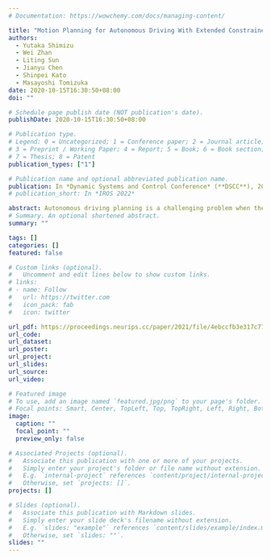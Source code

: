 ```yaml
---
# Documentation: https://wowchemy.com/docs/managing-content/

title: "Motion Planning for Autonomous Driving With Extended Constrained Iterative LQR"
authors:
  - Yutaka Shimizu
  - Wei Zhan
  - Liting Sun
  - Jianyu Chen
  - Shinpei Kato
  - Masayoshi Tomizuka
date: 2020-10-15T16:30:50+08:00
doi: ""

# Schedule page publish date (NOT publication's date).
publishDate: 2020-10-15T16:30:50+08:00

# Publication type.
# Legend: 0 = Uncategorized; 1 = Conference paper; 2 = Journal article;
# 3 = Preprint / Working Paper; 4 = Report; 5 = Book; 6 = Book section;
# 7 = Thesis; 8 = Patent
publication_types: ["1"]

# Publication name and optional abbreviated publication name.
publication: In *Dynamic Systems and Control Conference* (**DSCC**), 2020
# publication_short: In *IROS 2022*

abstract: Autonomous driving planning is a challenging problem when the environment is complicated. It is difficult for the planner to find a good trajectory that navigates autonomous cars safely with crowded surrounding vehicles. To solve this complicated problem, a fast algorithm that generates a high-quality, safe trajectory is necessary. Constrained Iterative Linear Quadratic Regulator (CILQR) is appropriate for this problem, and it successfully generates the required trajectory in realtime. However, CILQR has some deficiencies. Firstly, CILQR uses logarithmic barrier functions for hard constraints, which will cause numerical problems when the initial trajectory is infeasible. Secondly, the convergence speed is slowed with a bad initial trajectory, which might violate the real-time requirements. To address these problems, we propose the extended CILQR by adding two new features. The first one is using relaxed logarithmic barrier functions instead of the standard logarithmic barrier function to prevent numerical issues. The other one is adding an efficient initial trajectory creator to generate a good initial trajectory. Moreover, this initial trajectory helps CILQR to converge to a desired local optimum. These new features extend CILQR’s usage to more practical autonomous driving applications. Simulation results show that our algorithm is effective in challenging driving environments.
# Summary. An optional shortened abstract.
summary: ""

tags: []
categories: []
featured: false

# Custom links (optional).
#   Uncomment and edit lines below to show custom links.
# links:
# - name: Follow
#   url: https://twitter.com
#   icon_pack: fab
#   icon: twitter

url_pdf: https://proceedings.neurips.cc/paper/2021/file/4ebccfb3e317c7789f04f7a558df4537-Paper.pdf
url_code:
url_dataset:
url_poster:
url_project:
url_slides:
url_source:
url_video:

# Featured image
# To use, add an image named `featured.jpg/png` to your page's folder. 
# Focal points: Smart, Center, TopLeft, Top, TopRight, Left, Right, BottomLeft, Bottom, BottomRight.
image:
  caption: ""
  focal_point: ""
  preview_only: false

# Associated Projects (optional).
#   Associate this publication with one or more of your projects.
#   Simply enter your project's folder or file name without extension.
#   E.g. `internal-project` references `content/project/internal-project/index.md`.
#   Otherwise, set `projects: []`.
projects: []

# Slides (optional).
#   Associate this publication with Markdown slides.
#   Simply enter your slide deck's filename without extension.
#   E.g. `slides: "example"` references `content/slides/example/index.md`.
#   Otherwise, set `slides: ""`.
slides: ""
---
```

